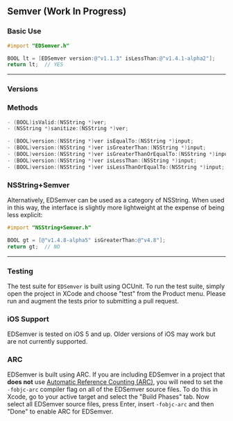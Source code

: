 ## Semver (Work In Progress)

### Basic Use
```objective-c
#import "EDSemver.h"
```

```objective-c
BOOL lt = [EDSemver version:@"v1.1.3" isLessThan:@"v1.4.1-alpha2"];
return lt;  // YES
```

---

### Versions


### Methods
```objective-c
- (BOOL)isValid:(NSString *)ver;
- (NSString *)sanitize:(NSString *)ver;

- (BOOL)version:(NSString *)ver isEqualTo:(NSString *)input;
- (BOOL)version:(NSString *)ver isGreaterThan:(NSString *)input;
- (BOOL)version:(NSString *)ver isGreaterThanOrEqualTo:(NSString *)input;
- (BOOL)version:(NSString *)ver isLessThan:(NSString *)input;
- (BOOL)version:(NSString *)ver isLessThanOrEqualTo:(NSString *)input;
```

### NSString+Semver
Alternatively, EDSemver can be used as a category of NSString. When used in this way, the interface is slightly more lightweight at the expense of being less explicit:

```objective-c
#import "NSString+Semver.h"
```

```objective-c
BOOL gt = [@"v1.4.8-alpha5" isGreaterThan:@"v4.8"];
return gt;  // NO
```

---

### Testing
The test suite for `EDSemver` is built using OCUnit. To run the test suite, simply open the project in XCode and choose "test" from the Product menu. Please run and augment the tests prior to submitting a pull request.

### iOS Support
EDSemver is tested on iOS 5 and up. Older versions of iOS may work but are not currently supported.

### ARC
EDSemver is built using ARC. If you are including EDSemver in a project that **does not** use [Automatic Reference Counting (ARC)](http://developer.apple.com/library/ios/#releasenotes/ObjectiveC/RN-TransitioningToARC/Introduction/Introduction.html), you will need to set the `-fobjc-arc` compiler flag on all of the EDSemver source files. To do this in Xcode, go to your active target and select the "Build Phases" tab. Now select all EDSemver source files, press Enter, insert `-fobjc-arc` and then "Done" to enable ARC for EDSemver.
